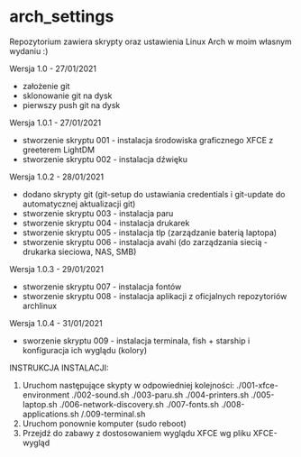 # arch_settings
Repozytorium zawiera skrypty oraz ustawienia Linux Arch w moim własnym wydaniu :)

Wersja 1.0 - 27/01/2021
- założenie git
- sklonowanie git na dysk
- pierwszy push git na dysk

Wersja 1.0.1 - 27/01/2021
- stworzenie skryptu 001 - instalacja środowiska graficznego XFCE z greeterem LightDM
- stworzenie skryptu 002 - instalacja dźwięku

Wersja 1.0.2 - 28/01/2021
- dodano skrypty git (git-setup do ustawiania credentials i git-update do automatycznej aktualizacji git)
- stworzenie skryptu 003 - instalacja paru
- stworzenie skryptu 004 - instalacja drukarek
- stworzenie skryptu 005 - instalacja tlp (zarządzanie baterią laptopa)
- stworzenie skryptu 006 - instalacja avahi (do zarządzania siecią - drukarka sieciowa, NAS, SMB)

Wersja 1.0.3 - 29/01/2021
- stworzenie skryptu 007 - instalacja fontów
- stworzenie skryptu 008 - instalacja aplikacji z oficjalnych repozytoriów archlinux

Wersja 1.0.4 - 31/01/2021
- sworzenie skryptu 009 - instalacja terminala, fish + starship i konfiguracja ich wyglądu (kolory)

INSTRUKCJA INSTALACJI:

1. Uruchom następujące skypty w odpowiedniej kolejności:
	./001-xfce-environment
	./002-sound.sh
	./003-paru.sh
	./004-printers.sh
	./005-laptop.sh
	./006-network-discovery.sh
	./007-fonts.sh
	./008-applications.sh
	/.009-terminal.sh
2. Uruchom ponownie komputer (sudo reboot)
3. Przejdź do zabawy z dostosowaniem wyglądu XFCE wg pliku XFCE-wygląd
